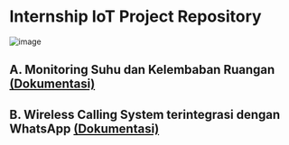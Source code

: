 # Internship IoT Project Repository
![image](https://github.com/user-attachments/assets/8c27dca5-e0de-40f5-a032-101cf6c841fd)

## A. Monitoring Suhu dan Kelembaban Ruangan <a href="https://github.com/muh-adrian76/project-iot/tree/main/DHT">(Dokumentasi)</a>
## B. Wireless Calling System terintegrasi dengan WhatsApp <a href="https://github.com/muh-adrian76/project-iot/tree/main/Diklat">(Dokumentasi)</a>
